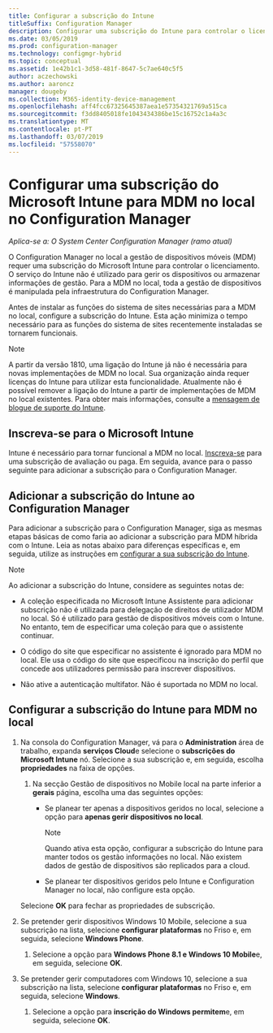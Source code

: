 ```yaml
---
title: Configurar a subscrição do Intune
titleSuffix: Configuration Manager
description: Configurar uma subscrição do Intune para controlar o licenciamento para a gestão de dispositivos móveis no local no Configuration Manager
ms.date: 03/05/2019
ms.prod: configuration-manager
ms.technology: configmgr-hybrid
ms.topic: conceptual
ms.assetid: 1e42b1c1-3d58-481f-8647-5c7ae640c5f5
author: aczechowski
ms.author: aaroncz
manager: dougeby
ms.collection: M365-identity-device-management
ms.openlocfilehash: aff4fcc67325645387aea1e57354321769a515ca
ms.sourcegitcommit: f3dd8405018fe1043434386be15c16752c1a4a3c
ms.translationtype: MT
ms.contentlocale: pt-PT
ms.lasthandoff: 03/07/2019
ms.locfileid: "57558070"
---
```

# <a name="set-up-a-microsoft-intune-subscription-for-on-premises-mdm-in-configuration-manager"></a>Configurar uma subscrição do Microsoft Intune para MDM no local no Configuration Manager

*Aplica-se a: O System Center Configuration Manager (ramo atual)*

O Configuration Manager no local a gestão de dispositivos móveis (MDM) requer uma subscrição do Microsoft Intune para controlar o licenciamento. O serviço do Intune não é utilizado para gerir os dispositivos ou armazenar informações de gestão. Para a MDM no local, toda a gestão de dispositivos é manipulada pela infraestrutura do Configuration Manager.  

Antes de instalar as funções do sistema de sites necessárias para a MDM no local, configure a subscrição do Intune. Esta ação minimiza o tempo necessário para as funções do sistema de sites recentemente instaladas se tornarem funcionais.  

> [!Note]  
> A partir da versão 1810, uma ligação do Intune já não é necessária para novas implementações de MDM no local.<!--3607730, fka 1359124--> Sua organização ainda requer licenças do Intune para utilizar esta funcionalidade. Atualmente não é possível remover a ligação do Intune a partir de implementações de MDM no local existentes. Para obter mais informações, consulte a [mensagem de blogue de suporte do Intune](https://techcommunity.microsoft.com/t5/Intune-Customer-Success/Move-from-Hybrid-Mobile-Device-Management-to-Intune-on-Azure/ba-p/280150).  



##  <a name="sign-up-for-microsoft-intune"></a>Inscreva-se para o Microsoft Intune  

Intune é necessário para tornar funcional a MDM no local. [Inscreva-se](https://docs.microsoft.com/intune/free-trial-sign-up) para uma subscrição de avaliação ou paga. Em seguida, avance para o passo seguinte para adicionar a subscrição para o Configuration Manager.  



##  <a name="add-the-intune-subscription-to-configuration-manager"></a>Adicionar a subscrição do Intune ao Configuration Manager  

Para adicionar a subscrição para o Configuration Manager, siga as mesmas etapas básicas de como faria ao adicionar a subscrição para MDM híbrida com o Intune. Leia as notas abaixo para diferenças específicas e, em seguida, utilize as instruções em [configurar a sua subscrição do Intune](/sccm/mdm/deploy-use/configure-intune-subscription).  

> [!NOTE]
>  Ao adicionar a subscrição do Intune, considere as seguintes notas de:  
> 
> - A coleção especificada no Microsoft Intune Assistente para adicionar subscrição não é utilizada para delegação de direitos de utilizador MDM no local. Só é utilizado para gestão de dispositivos móveis com o Intune. No entanto, tem de especificar uma coleção para que o assistente continuar.  
> 
> - O código do site que especificar no assistente é ignorado para MDM no local. Ele usa o código do site que especificou na inscrição do perfil que concede aos utilizadores permissão para inscrever dispositivos.  
> 
> - Não ative a autenticação multifator. Não é suportada no MDM no local.  



##  <a name="configure-the-intune-subscription-for-on-premises-mdm"></a>Configurar a subscrição do Intune para MDM no local  

1. Na consola do Configuration Manager, vá para o **Administration** área de trabalho, expanda **serviços Cloud**e selecione o **subscrições do Microsoft Intune** nó. Selecione a sua subscrição e, em seguida, escolha **propriedades** na faixa de opções.   

    1. Na secção Gestão de dispositivos no Mobile local na parte inferior a **gerais** página, escolha uma das seguintes opções:

        - Se planear ter apenas a dispositivos geridos no local, selecione a opção para **apenas gerir dispositivos no local**.  

            > [!NOTE]  
            > Quando ativa esta opção, configurar a subscrição do Intune para manter todos os gestão informações no local. Não existem dados de gestão de dispositivos são replicados para a cloud.  

        - Se planear ter dispositivos geridos pelo Intune e Configuration Manager no local, não configure esta opção.  

    Selecione **OK** para fechar as propriedades de subscrição.

2. Se pretender gerir dispositivos Windows 10 Mobile, selecione a sua subscrição na lista, selecione **configurar plataformas** no Friso e, em seguida, selecione **Windows Phone**.  

    1. Selecione a opção para **Windows Phone 8.1 e Windows 10 Mobile**e, em seguida, selecione **OK**.  

3. Se pretender gerir computadores com Windows 10, selecione a sua subscrição na lista, selecione **configurar plataformas** no Friso e, em seguida, selecione **Windows**.  

    1. Selecione a opção para **inscrição do Windows permitem**e, em seguida, selecione **OK**.  

